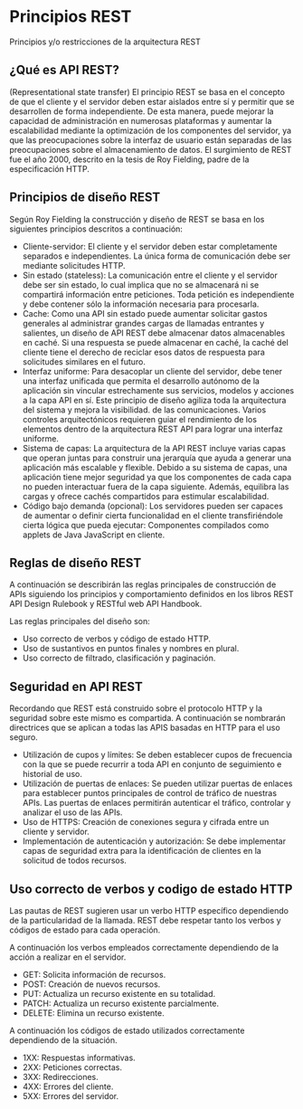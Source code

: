 # Principios REST
Principios y/o restricciones de la arquitectura REST  

## ¿Qué es API REST?
(Representational state transfer) El principio REST se basa en el concepto de que el cliente y el servidor deben estar aislados entre sí y permitir que se desarrollen de forma independiente. De esta manera, puede mejorar la capacidad de administración en numerosas plataformas y aumentar la escalabilidad mediante la optimización de los componentes del servidor, ya que las preocupaciones sobre la interfaz de usuario están separadas de las preocupaciones sobre el almacenamiento de datos.
El surgimiento de REST fue el año 2000, descrito en la tesis de Roy Fielding, padre de la especificación HTTP.

## Principios de diseño REST
Según Roy Fielding la construcción y diseño de REST se basa en los siguientes principios descritos a continuación:
- Cliente-servidor: El cliente y el servidor deben estar completamente separados e independientes. La única forma de comunicación debe ser mediante solicitudes HTTP. 
- Sin estado (stateless): La comunicación entre el cliente y el servidor debe ser sin estado, lo cual implica que no se almacenará ni se compartirá información entre peticiones. Toda petición es independiente y debe contener sólo la información necesaria para procesarla.
- Cache: Como una API sin estado puede aumentar solicitar gastos generales al administrar grandes cargas de llamadas entrantes y salientes, un diseño de API REST debe almacenar datos almacenables en caché. Si una respuesta se puede almacenar en caché, la caché del cliente tiene el derecho de reciclar esos datos de respuesta para solicitudes similares en el futuro. 
- Interfaz uniforme: Para desacoplar un cliente del servidor, debe tener una interfaz unificada que permita el desarrollo autónomo de la aplicación sin vincular estrechamente sus servicios, modelos y acciones a la capa API en sí. Este principio de diseño agiliza toda la arquitectura del sistema y mejora la visibilidad. de las comunicaciones. Varios controles arquitectónicos requieren guiar el rendimiento de los elementos dentro de la arquitectura REST API para lograr una interfaz uniforme.
- Sistema de capas: La arquitectura de la API REST incluye varias capas que operan juntas para construir una jerarquía que ayuda a generar una aplicación más escalable y flexible. Debido a su sistema de capas, una aplicación tiene mejor seguridad ya que los componentes de cada capa no pueden interactuar fuera de la capa siguiente. Además, equilibra las cargas y ofrece cachés compartidos para estimular escalabilidad.
- Código bajo demanda (opcional): Los servidores pueden ser capaces de aumentar o definir cierta funcionalidad en el cliente transfiriéndole cierta lógica que pueda ejecutar: Componentes compilados como applets de Java JavaScript en cliente.

## Reglas de diseño REST
A continuación se describirán las reglas principales de construcción de APIs siguiendo los principios y comportamiento definidos en los libros REST API Design Rulebook y RESTful web API Handbook.

Las reglas principales del diseño son:
- Uso correcto de verbos y código de estado HTTP.
- Uso de sustantivos en puntos finales y nombres en plural.
- Uso correcto de filtrado, clasificación y paginación.

## Seguridad en API REST
Recordando que REST está construido sobre el protocolo HTTP y la seguridad sobre este mismo es compartida. A continuación se nombrarán directrices que se aplican a todas las APIS basadas en HTTP para el uso seguro.
- Utilización de cupos y límites: Se deben establecer cupos de frecuencia con la que se puede recurrir a toda API en conjunto de seguimiento e historial de uso.
- Utilización de puertas de enlaces: Se pueden utilizar puertas de enlaces para establecer puntos principales de control de tráfico de nuestras APIs. Las puertas de enlaces permitirán autenticar el tráfico, controlar y analizar el uso de las APIs.
- Uso de HTTPS: Creación de conexiones segura y cifrada entre un cliente y servidor.
- Implementación de autenticación y autorización: Se debe implementar capas de seguridad extra para la identificación de clientes en la solicitud de todos recursos.

## Uso correcto de verbos y codigo de estado HTTP
Las pautas de REST sugieren usar un verbo HTTP específico dependiendo de la particularidad de la llamada. REST debe respetar tanto los verbos y códigos de estado para cada operación.

A continuación los verbos empleados correctamente dependiendo de la acción a realizar en el servidor.

- GET: Solicita información de recursos.
- POST: Creación de nuevos recursos.
- PUT: Actualiza un recurso existente en su totalidad.
- PATCH: Actualiza un recurso existente parcialmente.
- DELETE: Elimina un recurso existente.

A continuación los códigos de estado utilizados correctamente dependiendo de la situación.

- 1XX: Respuestas informativas.
- 2XX: Peticiones correctas.
- 3XX: Redirecciones.
- 4XX: Errores del cliente.
- 5XX: Errores del servidor.